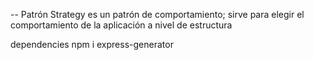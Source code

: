 
-- Patrón Strategy es un patrón de comportamiento; sirve para elegir el comportamiento de la aplicación a nivel de estructura



dependencies
npm i express-generator
